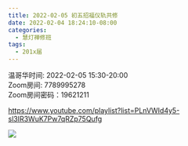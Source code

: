 ```yaml
---
title: 2022-02-05 初五招福仪轨共修
date: 2022-02-04 18:24:10-08:00
categories:
  - 慧灯禅修班
tags:
  - 201x届
---
```


温哥华时间: 2022-02-05 15:30-20:00  
Zoom房间: 7789995278  
Zoom房间密码：19621211  

<https://www.youtube.com/playlist?list=PLnVWId4y5-sl3IR3WuK7Pw7qRZp75Qufg>

![](https://mmbiz.qpic.cn/mmbiz_jpg/hQicvXGQiaa4w4hf97Duam2wpic6Tt1YmLSRQ7eToEibE0SqgNkgyuuwajCPsaa4sud230zSicvUoOFkgDkYasEibQuQ/640?wx_fmt=jpeg&tp=webp&wxfrom=5&wx_lazy=1&wx_co=1)